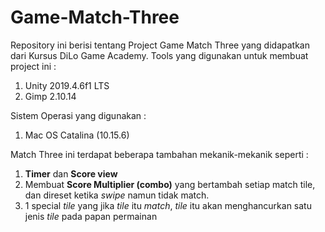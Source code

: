 # Game-Match-Three

Repository ini berisi tentang Project Game Match Three yang didapatkan dari Kursus DiLo Game Academy.
Tools yang digunakan untuk membuat project ini :
1. Unity 2019.4.6f1 LTS
2. Gimp 2.10.14

Sistem Operasi yang digunakan :
1.  Mac OS Catalina (10.15.6)

Match Three ini terdapat beberapa tambahan mekanik-mekanik seperti :
1. **Timer** dan **Score view**
2. Membuat **Score Multiplier (combo)** yang bertambah setiap match tile, dan direset ketika *swipe* namun tidak match.
3. 1 special *tile* yang jika *tile* itu *match*, *tile* itu akan menghancurkan satu jenis *tile* pada papan permainan